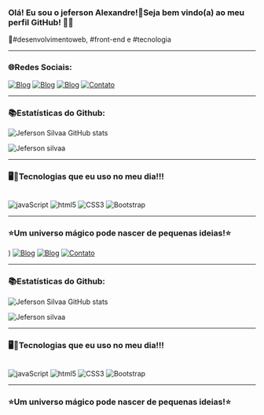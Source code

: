 ### Olá! Eu sou o jeferson Alexandre!🌱Seja bem vindo(a) ao meu perfil GitHub! 👋🏻

💫#desenvolvimentoweb, #front-end e #tecnologia

------

### 🌐Redes Sociais:

[![Blog](https://img.shields.io/badge/Instagram-E4405F?style=for-the-badge&logo=instagram&logoColor=white)](https://instagram.com/jeferson7973?igshid=MzNlNGNkZWQ4Mg==)
[![Blog](https://img.shields.io/badge/LinkedIn-0077B5?style=for-the-badge&logo=linkedin&logoColor=white)](https://www.linkedin.com/in/jeferson-alexandre-a5153b26b)
[![Blog](https://img.shields.io/badge/Facebook-1877F2?style=for-the-badge&logo=facebook&logoColor=white)](https://www.facebook.com/jeferson.alexandre.9066?mibextid=ZbWKwL)
[![Contato](https://img.shields.io/badge/Gmail-D14836?style=for-the-badge&logo=gmail&logoColor=white)](https://mail.google.com/mail/mu/mp/910/#tl/priority/%5Esmartlabel_personal)

------
### 📚Estatísticas do Github:


![Jeferson Silvaa GitHub stats](https://github-readme-stats.vercel.app/api?username=JefersonSilvaa&show_icons=true&theme=dark)

![Jeferson silvaa](https://github-readme-stats.vercel.app/api/top-langs/?username=JefersonSilvaa&langs_count=8&theme=dark)

-----

### 🖥️💾Tecnologias que eu uso no meu dia!!!

<div style="display: inline_block"><br/>
    <img align_items="center" alt="javaScript" src="https://img.shields.io/badge/JavaScript-323330?style=for-the-badge&logo=javascript&logoColor=F7DF1E" />
    <img align_items="center" alt="html5" src="https://img.shields.io/badge/HTML5-E34F26?style=for-the-badge&logo=html5&logoColor=white" />
    <img align_items="center" alt="CSS3" src="https://img.shields.io/badge/CSS3-1572B6?style=for-the-badge&logo=css3&logoColor=white" />
    <img align_items="center" alt="Bootstrap" src="https://img.shields.io/badge/Bootstrap-563D7C?style=for-the-badge&logo=bootstrap&logoColor=white" />
<div>

-----

### ⭐️Um universo mágico pode nascer de pequenas ideias!⭐️
)
[![Blog](https://img.shields.io/badge/LinkedIn-0077B5?style=for-the-badge&logo=linkedin&logoColor=white)]()
[![Blog](https://img.shields.io/badge/Facebook-1877F2?style=for-the-badge&logo=facebook&logoColor=white)]()
[![Contato](https://img.shields.io/badge/Gmail-D14836?style=for-the-badge&logo=gmail&logoColor=white)]()

------
### 📚Estatísticas do Github:


![Jeferson Silvaa GitHub stats](https://github-readme-stats.vercel.app/api?username=JefersonSilvaa&show_icons=true&theme=dark)

![Jeferson silvaa](https://github-readme-stats.vercel.app/api/top-langs/?username=JefersonSilvaa&langs_count=8&theme=dark)

-----

### 🖥️💾Tecnologias que eu uso no meu dia!!!

<div style="display: inline_block"><br/>
    <img align_items="center" alt="javaScript" src="https://img.shields.io/badge/JavaScript-323330?style=for-the-badge&logo=javascript&logoColor=F7DF1E" />
    <img align_items="center" alt="html5" src="https://img.shields.io/badge/HTML5-E34F26?style=for-the-badge&logo=html5&logoColor=white" />
    <img align_items="center" alt="CSS3" src="https://img.shields.io/badge/CSS3-1572B6?style=for-the-badge&logo=css3&logoColor=white" />
    <img align_items="center" alt="Bootstrap" src="https://img.shields.io/badge/Bootstrap-563D7C?style=for-the-badge&logo=bootstrap&logoColor=white" />
<div>

-----

### ⭐️Um universo mágico pode nascer de pequenas ideias!⭐️
